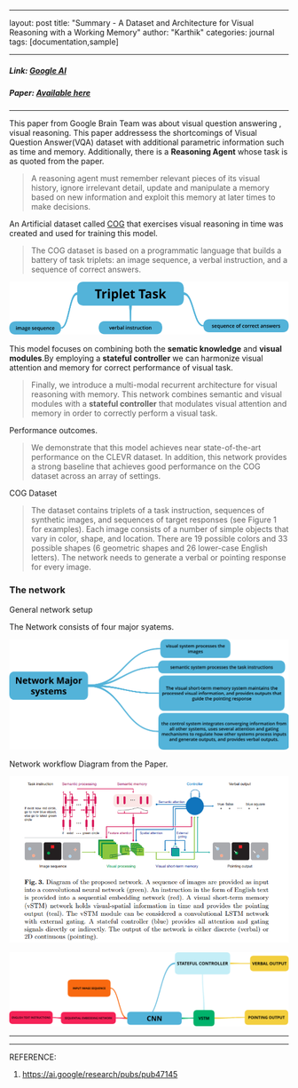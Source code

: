 
---
layout: post
title: "Summary - A Dataset and Architecture for Visual Reasoning with a Working Memory"
author: "Karthik"
categories: journal
tags: [documentation,sample]
<!-- image: gpu.png -->
---



<!-- #### A Dataset and Architecture for Visual Reasoning with a Working Memory   -->

##### Link: [Google AI](https://ai.google/research/pubs/pub47145)

##### Paper: [Available here](https://arxiv.org/pdf/1803.06092.pdf)

---

This paper from Google Brain Team was about visual question answering , visual reasoning. This paper addressess the shortcomings of Visual Question Answer(VQA) dataset with additional parametric information such as time and memory.  Additionally, there is a **Reasoning Agent** whose task is as quoted from the paper.



> A reasoning agent must remember relevant pieces of its visual
> history, ignore irrelevant detail, update and manipulate a memory based
> on new information and exploit this memory at later times to make decisions.



An Artificial dataset called [COG](https://github.com/google/cog) that exercises visual reasoning in time was created and used for training this model.

> The COG dataset is based on a programmatic language that builds a battery
> of task triplets: an image sequence, a verbal instruction, and a sequence of correct
> answers.

![Task Triplets](../assets/img/task-triplet.png)



This model focuses on combining both the **sematic knowledge** and **visual modules**.By employing a **stateful controller** we can harmonize visual attention and memory for correct performance of visual task. 



> Finally, we introduce a multi-modal recurrent architecture for visual reasoning
> with memory. This network combines semantic and visual modules with
> a **stateful controller** that modulates visual attention and memory in order to
> correctly perform a visual task.



Performance outcomes.

>We demonstrate that this model achieves near
>state-of-the-art performance on the CLEVR dataset. In addition, this network
>provides a strong baseline that achieves good performance on the COG dataset
>across an array of settings. 



COG Dataset

> The dataset contains triplets of a task instruction, sequences of synthetic
> images, and sequences of target responses (see Figure 1 for examples). Each
> image consists of a number of simple objects that vary in color, shape, and
> location. There are 19 possible colors and 33 possible shapes (6 geometric shapes
> and 26 lower-case English letters). The network needs to generate a verbal or
> pointing response for every image.



### The network

General network setup

The Network consists of four major syatems.

![Network Major Systems](../assets/img/network-major-systems.png)



Network workflow Diagram from the Paper.



![Network Workflow](../assets/img/network-workflow-diagram.png)



![NETWORK MINDMAP](../assets/img/network-mindmap.png)



---

---

REFERENCE:

1. https://ai.google/research/pubs/pub47145

